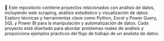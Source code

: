 👾 Este repositorio contiene proyectos relacionados con análisis de datos, incluyendo web scraping, análisis estadístico y visualización de datos. Exploro técnicas y herramientas clave como Python, Excel y Power Query, SQL y Power BI para la manipulación y automatización de datos. Cada proyecto está diseñado para abordar problemas reales de análisis y proporciona ejemplos prácticos del flujo de trabajo de un analista de datos.
